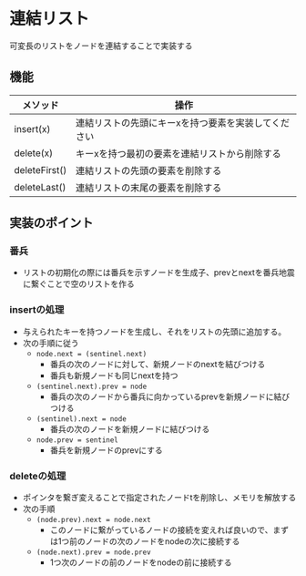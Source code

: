 # 連結リスト

可変長のリストをノードを連結することで実装する

## 機能
| メソッド | 操作 |
| ---- | ---- |
| insert(x) | 連結リストの先頭にキーxを持つ要素を実装してください |
| delete(x) | キーxを持つ最初の要素を連結リストから削除する |
| deleteFirst() | 連結リストの先頭の要素を削除する |
| deleteLast() | 連結リストの末尾の要素を削除する |

## 実装のポイント
### 番兵
- リストの初期化の際には番兵を示すノードを生成子、prevとnextを番兵地震に繋ぐことで空のリストを作る

### insertの処理
- 与えられたキーを持つノードを生成し、それをリストの先頭に追加する。
- 次の手順に従う
  - `node.next = (sentinel.next)`
    - 番兵の次のノードに対して、新規ノードのnextを結びつける
    - 番兵も新規ノードも同じnextを持つ
  - `(sentinel.next).prev = node`
    - 番兵の次のノードから番兵に向かっているprevを新規ノードに結びつける
  - `(sentinel).next = node`
    - 番兵の次のノードを新規ノードに結びつける
  - `node.prev = sentinel`
    - 番兵を新規ノードのprevにする

### deleteの処理
- ポインタを繋ぎ変えることで指定されたノードtを削除し、メモリを解放する
- 次の手順
  - `(node.prev).next = node.next`
    - このノードに繋がっているノードの接続を変えれば良いので、まずは1つ前のノードの次のノードをnodeの次に接続する
  - `(node.next).prev = node.prev`
    - 1つ次のノードの前のノードをnodeの前に接続する
